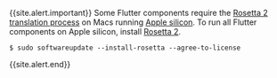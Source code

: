 {{site.alert.important}}
  Some Flutter components require the
  [Rosetta 2 translation process][rosetta]
  on Macs running [Apple silicon][].
  To run all Flutter components on Apple silicon,
  install [Rosetta 2][need-rosetta].

  ```terminal
  $ sudo softwareupdate --install-rosetta --agree-to-license
  ```
{{site.alert.end}}

[Apple silicon]: https://support.apple.com/en-us/HT211814
[rosetta]: https://support.apple.com/en-us/HT211861
[need-rosetta]: {{site.repo.this}}/pull/7119#issuecomment-1124537969
